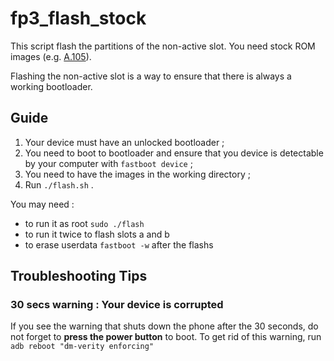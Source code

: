 # fp3_flash_stock
This script flash the partitions of the non-active slot. You need stock ROM images (e.g. [A.105](https://www.androidfilehost.com/?fid=4349826312261719146)).

Flashing the non-active slot is a way to ensure that there is always a working bootloader.

## Guide
1. Your device must have an unlocked bootloader ;
2. You need to boot to bootloader and ensure that you device is detectable by your computer with `fastboot device` ;
3. You need to have the images in the working directory ;
4. Run `./flash.sh` .

You may need : 
- to run it as root `sudo ./flash`
- to run it twice to flash slots a and b
- to erase userdata `fastboot -w` after the flashs 

## Troubleshooting Tips

### 30 secs warning : Your device is corrupted
If you see the warning that shuts down the phone after the 30 seconds, do not forget to **press the power button** to boot.
To get rid of this warning, run `adb reboot "dm-verity enforcing"`
